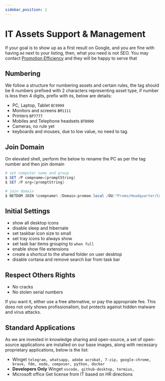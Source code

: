 ```yaml
---
sidebar_position: 2
---
```


# IT Assets Support & Management

If your goal is to show up as a first result on Google, and you are fine with having `Ad` next to your listing, then, what you need is not SEO. You may contact [Promotion Efficiency](https://www.promoe.com.sa) and they will be happy to serve that 

## Numbering

We follow a structure for numbering assets and certain rules, the tag should be 6 numbers prefixed with 2 characters representing asset type, if number is less then 4 digits, prefix with `0`s, below are details:

- PC, Laptop, Tablet `BC9999`
- Monitors and screens `BM1111`
- Printers `BP7777`
- Mobiles and Telephone headsets `BT0000`
- Cameras, no rule yet
- keyboards and mouses, due to low value, no need to tag.

## Join Domain

On elevated shell, perform the below to rename the PC as per the tag number and then join domain

```powershell
# set computer name and group
$ SET /P compname=[promptString]
$ SET /P org=[promptString]

# join domain
$ NETDOM JOIN %compname% /Domain:promoe.local /OU:"Promo/Headquarter/Computers",DC=promoe,DC=local /UserD:DOMAIN\user /PasswordD:password /Reboot:15 /verbose
```

## Initial Settings

- show all desktop icons
- disable sleep and hibernate
- set taskbar icon size to small
- set tray icons to always show
- set task bar items grouping to `when full`
- enable show file extensions
- create a shortcut to the shared folder on user desktop
- disable cortana and remove search bar from task bar


## Respect Others Rights

- No cracks
- No stolen serial numbers

If you want it, either use a free alternative, or pay the appropriate fee.
This does not only shows profissionalism, but protects against hidden malware and virus attacks.


## Standard Applications

As we are invested in knowledge sharing and open-source, a set of open-source applications are installed on our base images, along with necessary proprietary applications, below is the list:

- Winget `telegram, whatsapp, adobe acrobat, 7-zip, google-chrome, brave, fdm, node, composer, python, docker`
- **Developers Only** Winget `vscode, github-desktop, termius, `
- Microsoft office
  Get license from IT based on HR directions
